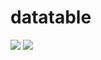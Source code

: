 # datatable

<img src="https://github.com/prodan7799/datatable/blob/master/screenshots/datatable_1.PNG"/>
<img src="https://github.com/prodan7799/datatable/blob/master/screenshots/datatable_2.PNG"/>
